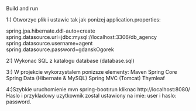 Build and run

1:)
Otworzyc plik i ustawic tak jak ponizej application.properties:

spring.jpa.hibernate.ddl-auto=create
spring.datasource.url=jdbc:mysql://localhost:3306/db_agency
spring.datasource.username=agent
spring.datasource.password=gdanskOgorek

2:)
Wykonac SQL z katalogu database  (database.sql)


3:) W projekcie wykorzystalem ponizsze elementy:
Maven
Spring Core
Spring Data (Hibernate & MySQL)
Spring MVC (Tomcat)
Thymleaf

4:)Szybkie uruchomienie
mvn spring-boot:run
kliknac http://localhost:8080/
Haslo i przykladowy uzytkownik zostal ustawiony na imie: user i haslo: password.


